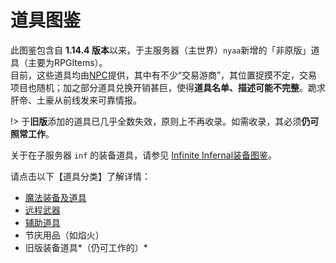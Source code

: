 # 道具图鉴

此图鉴包含自 **1.14.4 版本**以来，于主服务器（主世界）`nyaa`新增的「非原版」道具（主要为RPGItems）。  
目前，这些道具均由[NPC](space/npc)提供，其中有不少“交易游商”，其位置捉摸不定，交易项目也随机；加之部分道具兑换开销甚巨，使得**道具名单、描述可能不完整**。跪求肝帝、土豪从前线发来可靠情报。

!> 于**旧版**添加的道具已几乎全数失效，原则上不再收录。如需收录，其必须**仍可照常工作**。

关于在子服务器 `inf` 的装备道具，请参见 [Infinite Infernal装备图鉴](inf/items)。

请点击以下【道具分类】了解详情：

- [魔法装备及道具](space/items/magic.md)
- [远程武器](space/items/remote-weapons.md)
- [辅助道具](space/items/support.md)
- 节庆用品（如焰火）
- 旧版装备道具*（仍可工作的）*